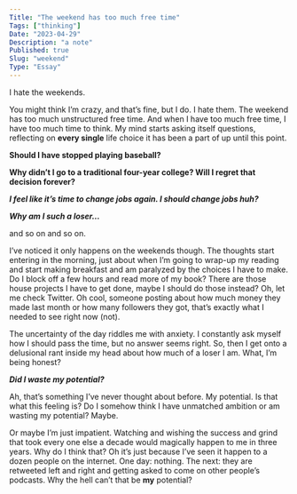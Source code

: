 ```yaml
---
Title: "The weekend has too much free time"
Tags: ["thinking"]
Date: "2023-04-29"
Description: "a note"
Published: true
Slug: "weekend"
Type: "Essay"
---
```

I hate the weekends.

You might think I’m crazy, and that’s fine, but I do. I hate them. The weekend has too much unstructured free time. And when I have too much free time, I have too much time to think. My mind starts asking itself questions, reflecting on ************every single************ life choice it has been a part of up until this point.

************************Should I have stopped playing baseball?************************

**************************Why didn’t I go to a traditional four-year college? Will I regret that decision forever?**************************

***************************I feel like it’s time to change jobs again. I should change jobs huh?***************************

*************************Why am I such a loser…*************************

and so on and so on.

I’ve noticed it only happens on the weekends though. The thoughts start entering in the morning, just about when I’m going to wrap-up my reading and start making breakfast and am paralyzed by the choices I have to make. Do I block off a few hours and read more of my book? There are those house projects I have to get done, maybe I should do those instead? Oh, let me check Twitter. Oh cool, someone posting about how much money they made last month or how many followers they got, that’s exactly what I needed to see right now (not).

The uncertainty of the day riddles me with anxiety. I constantly ask myself how I should pass the time, but no answer seems right. So, then I get onto a delusional rant inside my head about how much of a loser I am. What, I’m being honest?

*************************Did I waste my potential?*************************

Ah, that’s something I’ve never thought about before. My potential. Is that what this feeling is? Do I somehow think I have unmatched ambition or am wasting my potential? Maybe.

Or maybe I’m just impatient. Watching and wishing the success and grind that took every one else a decade would magically happen to me in three years. Why do I think that? Oh it’s just because I’ve seen it happen to a dozen people on the internet. One day: nothing. The next: they are retweeted left and right and getting asked to come on other people’s podcasts. Why the hell can’t that be **my** potential?
